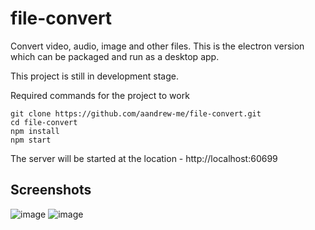 # file-convert
Convert video, audio, image and other files. This is the electron version which can be packaged and run as a desktop app.

This project is still in development stage.

Required commands for the project to work

```
git clone https://github.com/aandrew-me/file-convert.git
cd file-convert
npm install
npm start
```
The server will be started at the location - http://localhost:60699

## Screenshots
![image](https://user-images.githubusercontent.com/66430340/178760102-1ee10109-ea15-40e9-88ca-82940e282554.png)
![image](https://user-images.githubusercontent.com/66430340/178760177-db14b1a8-4a6a-4440-96e6-0c89fc5cff76.png)



